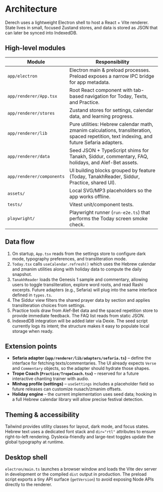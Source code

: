 # Architecture

Derech uses a lightweight Electron shell to host a React + Vite renderer. State lives in small, focused Zustand stores, and data is stored as JSON that can later be synced into IndexedDB.

## High-level modules

| Module | Responsibility |
| --- | --- |
| `app/electron` | Electron main & preload processes. Preload exposes a narrow IPC bridge for app metadata. |
| `app/renderer/App.tsx` | Root React component with tab-based navigation for Today, Texts, and Practice. |
| `app/renderer/stores` | Zustand stores for settings, calendar data, and learning progress. |
| `app/renderer/lib` | Pure utilities: Hebrew calendar math, zmanim calculations, transliteration, spaced repetition, text indexing, and future Sefaria adapters. |
| `app/renderer/data` | Seed JSON + TypeScript shims for Tanakh, Siddur, commentary, FAQ, holidays, and Alef-Bet assets. |
| `app/renderer/components` | UI building blocks grouped by feature (Today, TanakhReader, Siddur, Practice, shared UI). |
| `assets/` | Local SVG/MP3 placeholders so the app works offline. |
| `tests/` | Vitest unit/component tests. |
| `playwright/` | Playwright runner (`run-e2e.ts`) that performs the Today screen smoke check. |

## Data flow

1. On startup, `App.tsx` reads from the settings store to configure dark mode, typography preferences, and transliteration mode.
2. `Today.tsx` calls `useCalendar.refresh()` which uses the Hebrew calendar and zmanim utilities along with holiday data to compute the daily snapshot.
3. `TanakhReader` loads the Genesis 1 sample and commentary, allowing users to toggle transliteration, explore word roots, and read Rashi excerpts. Future adapters (e.g., Sefaria) will plug into the same interface defined in `types.ts`.
4. The Siddur view filters the shared prayer data by section and applies transliteration choices from settings.
5. Practice tools draw from Alef-Bet data and the spaced repetition store to provide immediate feedback. The FAQ list reads from static JSON.
6. IndexedDB integration will be added later via Dexie. The seed script currently logs its intent; the structure makes it easy to populate local storage when ready.

## Extension points

* **Sefaria adapter (`app/renderer/lib/adapters/sefaria.ts`)** – define the interface for fetching texts/commentaries. The UI already expects `Verse` and `Commentary` objects, so the adapter should hydrate those shapes.
* **Trope Coach (`Practice/TropeCoach.tsx`)** – reserved for a future interactive chanting trainer with audio.
* **Minhag profile (settings)** – `useSettings` includes a placeholder field so future releases can customize nusach/zmanim offsets.
* **Holiday engine** – the current implementation uses seed data; hooking in a full Hebrew calendar library will allow precise festival detection.

## Theming & accessibility

Tailwind provides utility classes for layout, dark mode, and focus states. Hebrew text uses a dedicated font stack and `dir="rtl"` attributes to ensure right-to-left rendering. Dyslexia-friendly and large-text toggles update the global typography at runtime.

## Desktop shell

`electron/main.ts` launches a browser window and loads the Vite dev server in development or the compiled `dist` output in production. The preload script exports a tiny API surface (`getVersion`) to avoid exposing Node APIs directly to the renderer.

